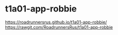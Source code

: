 # t1a01-app-robbie
https://roadrunnersrus.github.io/t1a01-app-robbie/ </br>
https://rawgit.com/RoadrunnersRus/t1a01-app-robbie
